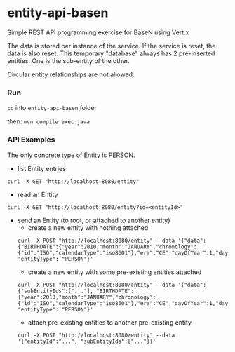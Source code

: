 # entity-api-basen
Simple REST API programming exercise for BaseN using Vert.x

The data is stored per instance of the service. If the service is reset, the data is also reset.
This temporary "database" always has 2 pre-inserted entities. One is the sub-entity of the other.

Circular entity relationships are not allowed.

### Run
`cd` into `entity-api-basen` folder

then: `mvn compile exec:java`

### API Examples
The only concrete type of Entity is PERSON.

- list Entity entries
```
curl -X GET "http://localhost:8080/entity"
```
- read an Entity
```
curl -X GET "http://localhost:8080/entity?id=<entityId>"
```
- send an Entity (to root, or attached to another entity)
  - create a new entity with nothing attached
  ```
  curl -X POST "http://localhost:8080/entity" --data '{"data":{"BIRTHDATE":{"year":2010,"month":"JANUARY","chronology":{"id":"ISO","calendarType":"iso8601"},"era":"CE","dayOfYear":1,"dayOfWeek":"FRIDAY","leapYear":false,"monthValue":1,"dayOfMonth":1},"FIRST_NAME":"BobbyV2"}, "entityType": "PERSON"}'
  ```
  - create a new entity with some pre-existing entities attached
  ```
  curl -X POST "http://localhost:8080/entity" --data '{"data":{"subEntityIds":["..."], "BIRTHDATE":{"year":2010,"month":"JANUARY","chronology":{"id":"ISO","calendarType":"iso8601"},"era":"CE","dayOfYear":1,"dayOfWeek":"FRIDAY","leapYear":false,"monthValue":1,"dayOfMonth":1},"FIRST_NAME":"BobbyV2"}, "entityType": "PERSON"}'
  ```
  - attach pre-existing entities to another pre-existing entity
  ```
  curl -X POST "http://localhost:8080/entity" --data '{"entityId":"...", "subEntityIds":["..."]}'
  ```

